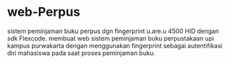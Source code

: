 # web-Perpus
 sistem peminjaman buku perpus dgn fingerprint u.are.u 4500 HID dengan sdk Flexcode.
membuat web sistem peminjaman buku perpustakaan upi kampus purwakarta dengan menggunakan fingerprint sebagai autentifikasi
diri mahasiswa pada saat proses peminjaman buku.
